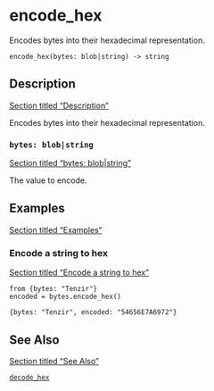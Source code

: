 # encode_hex

Encodes bytes into their hexadecimal representation.

```tql
encode_hex(bytes: blob|string) -> string
```

## Description

[Section titled “Description”](#description)

Encodes bytes into their hexadecimal representation.

### `bytes: blob|string`

[Section titled “bytes: blob|string”](#bytes-blobstring)

The value to encode.

## Examples

[Section titled “Examples”](#examples)

### Encode a string to hex

[Section titled “Encode a string to hex”](#encode-a-string-to-hex)

```tql
from {bytes: "Tenzir"}
encoded = bytes.encode_hex()
```

```tql
{bytes: "Tenzir", encoded: "54656E7A6972"}
```

## See Also

[Section titled “See Also”](#see-also)

[`decode_hex`](/reference/functions/decode_hex)
